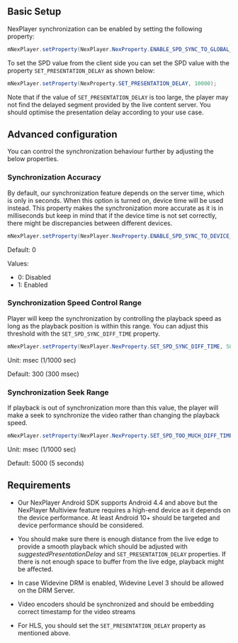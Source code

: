 ## Basic Setup

NexPlayer synchronization can be enabled by setting the following property:


```java
mNexPlayer.setProperty(NexPlayer.NexProperty.ENABLE_SPD_SYNC_TO_GLOBAL_TIME, 1);
```

To set the SPD value from the client side you can set the SPD value with the property ```SET_PRESENTATION_DELAY``` as shown below:

```java
mNexPlayer.setProperty(NexProperty.SET_PRESENTATION_DELAY, 10000);
```

Note that if the value of ```SET_PRESENTATION_DELAY``` is too large, the player may not find the delayed segment provided by the live content server. You should optimise the presentation delay according to your use case.

## Advanced configuration

You can control the synchronization behaviour further by adjusting the below properties.


### Synchronization Accuracy

By default, our synchronization feature depends on the server time, which is only in seconds. When this option is turned on, device time will be used instead. This property makes the synchronization more accurate as it is in milliseconds but keep in mind that if the device time is not set correctly, there might be discrepancies between different devices.

```java
mNexPlayer.setProperty(NexPlayer.NexProperty.ENABLE_SPD_SYNC_TO_DEVICE_TIME, 1);
```

Default: 0

Values:

- 0: Disabled
- 1: Enabled


### Synchronization Speed Control Range

Player will keep the synchronization by controlling the playback speed as long as the playback position is within this range. You can adjust this threshold with the ```SET_SPD_SYNC_DIFF_TIME``` property.

```java
mNexPlayer.setProperty(NexPlayer.NexProperty.SET_SPD_SYNC_DIFF_TIME, 500);
```

Unit: msec (1/1000 sec)

Default: 300 (300 msec)

### Synchronization Seek Range

If playback is out of synchronization more than this value, the player will make a seek to synchronize the video rather than changing the playback speed.

```java
mNexPlayer.setProperty(NexPlayer.NexProperty.SET_SPD_TOO_MUCH_DIFF_TIME,5000);
```

Unit: msec (1/1000 sec)

Default: 5000 (5 seconds)


## Requirements

- Our NexPlayer Android SDK supports Android 4.4 and above but the NexPlayer Multiview feature requires a high-end device as it depends on the device performance. At least Android 10+ should be targeted and device performance should be considered.

- You should make sure there is enough distance from the live edge to provide
a smooth playback which should be adjusted with *suggestedPresentationDelay* and ```SET_PRESENTATION_DELAY``` properties. If there is not enough space to buffer from the live edge, playback might be affected.

- In case Widevine DRM is enabled, Widevine Level 3 should be allowed on the DRM Server.

- Video encoders should be synchronized and should be embedding correct timestamp for the  video streams

- For HLS, you should set the ```SET_PRESENTATION_DELAY``` property as mentioned above.


